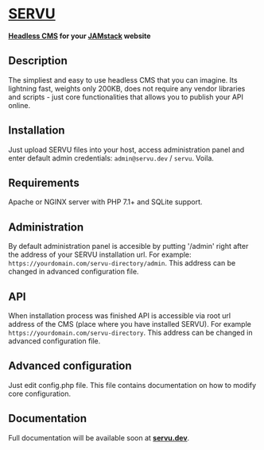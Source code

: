 # [SERVU](https://servu.dev/)

**[Headless CMS](https://en.wikipedia.org/wiki/Headless_CMS) for your [JAMstack](https://jamstack.org/) website**

## Description
The simpliest and easy to use headless CMS that you can imagine. Its lightning fast, weights only 200KB, does not require any vendor libraries and scripts - just core functionalities that allows you to publish your API online.

## Installation
Just upload SERVU files into your host, access administration panel and enter default admin credentials: `admin@servu.dev` / `servu`. Voila.

## Requirements
Apache or NGINX server with PHP 7.1+ and SQLite support.

## Administration
By default administration panel is accesible by putting '/admin' right after the address of your SERVU installation url. For example: `https://yourdomain.com/servu-directory/admin`.
This address can be changed in advanced configuration file.

## API
When installation process was finished API is accessible via root url address of the CMS (place where you have installed SERVU). For example `https://yourdomain.com/servu-directory`.
This address can be changed in advanced configuration file.

## Advanced configuration
Just edit config.php file. This file contains documentation on how to modify core configuration.

## Documentation
Full documentation will be available soon at **[servu.dev](https://servu.dev/)**.